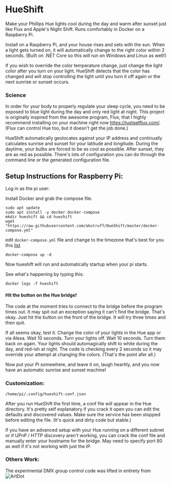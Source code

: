 # HueShift 

Make your Phillips Hue lights cool during the day and warm after sunset just like Flux and Apple's Night Shift.  Runs comfortably in Docker on a Raspberry Pi.

Install on a Raspberry Pi, and your house rises and sets with the sun.  When a light gets turned on, it will automatically change to the right color within 2 seconds.  (Built on .NET Core so this will run on Windows and Linux as well!) 

If you wish to override the color temperature change, just change the light color after you turn on your light.  HueShift detects that the color has changed and will stop controlling the light until you turn it off again or the next sunrise or sunset occurs.  

### Science 

In order for your body to properly regulate your sleep cycle, you need to be exposed to blue light during the day and only red light at night.  This project is originally inspired from the awesome program, Flux, that I highly recommend installing on your machine right now https://justgetflux.com/.  (Flux can control Hue too, but it doesn't get the job done.) 

HueShift automatically geolocates against your IP address and continually calculates sunrise and sunset for your latitude and longitude.  During the daytime, your bulbs are forced to be as cool as possible.  After sunset, they are as red as possible. There's lots of configuration you can do through the command line or the generated configuration file.

## Setup Instructions for Raspberry Pi:

Log in as the pi user:

Install Docker and grab the compose file.

```
sudo apt update
sudo apt install -y docker docker-compose
mkdir hueshift && cd hueshift
wget "https://raw.githubusercontent.com/akutruff/HueShift/master/docker-compose.yml"
```

edit ```docker-compose.yml``` file and change to the timezone that's best for you this [list](https://docs.diladele.com/docker/timezones.html)

```
docker-compose up -d
```

Now hueshift will run and automatically startup when your pi starts.

See what's happening by typing this:

```
docker logs -f hueshift
```

#### Hit the button on the Hue bridge!  

The code at the moment tries to connect to the bridge before the program times out.  It may spit out an exception saying it can't find the bridge.  That's okay.  Just hit the button on the front of the bridge.  It will try three times and then quit.  

If all seems okay, test it.  Change the color of your lights in the Hue app or via Alexa.  Wait 10 seconds.  Turn your lights off.  Wait 10 seconds.  Turn them back on again.  Your lights should automagically shift to white during the day, and red-ish at night.  The code is checking every 2 seconds so it may override your attempt at changing the colors. (That's the point afer all.)

Now put your Pi somewhere, and leave it on, laugh heartily, and you now have an automatic sunrise and sunset machine!  

### Customization:

`/home/pi/.config/hueshift-conf.json`

After you run HueShift the first time, a conf file will appear in the Hue directory.  It's pretty self explanatory if you crack it open you can edit the defaults and discovered values.  Make sure the service has been stopped before editing the file.  (It's quick and dirty code but stable.)

If you have an advanced setup with your Hue running on a different subnet or if UPnP / HTTP discovery aren't working, you can crack the conf file and manually enter your hostname for the bridge.  May need to specify port 80 as well if it's not working with just the IP.

### Others Work:
The experimental DMX group control code was lifted in entirety from ![ArtDot](https://github.com/cansik/ArtNet3DotNet/tree/master/ArtDotNet)
